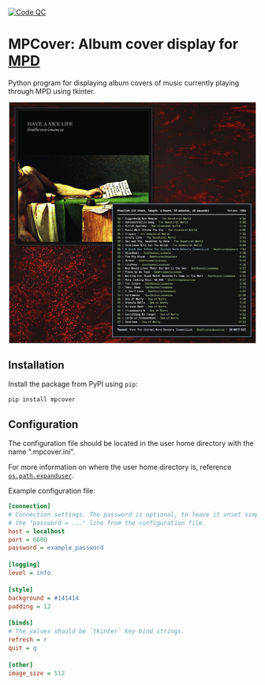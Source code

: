 [![Code QC](https://github.com/milivojevicu/mpcover/actions/workflows/check.yml/badge.svg)](https://github.com/milivojevicu/mpcover/actions/workflows/check.yml)

# MPCover: Album cover display for [MPD](https://github.com/MusicPlayerDaemon/MPD)

Python program for displaying album covers of music currently playing through MPD using tkinter.

<p align="center">
  <img src="images/screenshot_0.png" width="500"/>
</p>

## Installation

Install the package from PyPI using `pip`:

```bash
pip install mpcover
```

## Configuration

The configuration file should be located in the user home directory with the name ".mpcover.ini".

For more information on where the user home directory is,
reference [`os.path.expanduser`](https://docs.python.org/3/library/os.path.html#os.path.expanduser).

Example configuration file:

```ini
[connection]
# Connection settings. The password is optional, to leave it unset simply remove
# the "password = ..." line from the configuration file.
host = localhost
port = 6600
password = example_password

[logging]
level = info

[style]
background = #141414
padding = 12

[binds]
# The values should be `tkinter` key bind strings.
refresh = r
quit = q

[other]
image_size = 512
```

